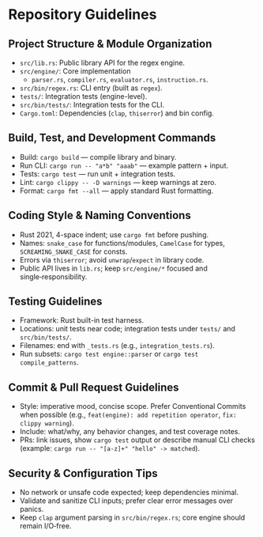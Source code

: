# Repository Guidelines

## Project Structure & Module Organization
- `src/lib.rs`: Public library API for the regex engine.
- `src/engine/`: Core implementation
  - `parser.rs`, `compiler.rs`, `evaluator.rs`, `instruction.rs`.
- `src/bin/regex.rs`: CLI entry (built as `regex`).
- `tests/`: Integration tests (engine-level).
- `src/bin/tests/`: Integration tests for the CLI.
- `Cargo.toml`: Dependencies (`clap`, `thiserror`) and bin config.

## Build, Test, and Development Commands
- Build: `cargo build` — compile library and binary.
- Run CLI: `cargo run -- "a*b" "aaab"` — example pattern + input.
- Tests: `cargo test` — run unit + integration tests.
- Lint: `cargo clippy -- -D warnings` — keep warnings at zero.
- Format: `cargo fmt --all` — apply standard Rust formatting.

## Coding Style & Naming Conventions
- Rust 2021, 4-space indent; use `cargo fmt` before pushing.
- Names: `snake_case` for functions/modules, `CamelCase` for types, `SCREAMING_SNAKE_CASE` for consts.
- Errors via `thiserror`; avoid `unwrap`/`expect` in library code.
- Public API lives in `lib.rs`; keep `src/engine/*` focused and single‑responsibility.

## Testing Guidelines
- Framework: Rust built-in test harness.
- Locations: unit tests near code; integration tests under `tests/` and `src/bin/tests/`.
- Filenames: end with `_tests.rs` (e.g., `integration_tests.rs`).
- Run subsets: `cargo test engine::parser` or `cargo test compile_patterns`.

## Commit & Pull Request Guidelines
- Style: imperative mood, concise scope. Prefer Conventional Commits when possible
  (e.g., `feat(engine): add repetition operator`, `fix: clippy warning`).
- Include: what/why, any behavior changes, and test coverage notes.
- PRs: link issues, show `cargo test` output or describe manual CLI checks
  (example: `cargo run -- "[a-z]+" "hello" -> matched`).

## Security & Configuration Tips
- No network or unsafe code expected; keep dependencies minimal.
- Validate and sanitize CLI inputs; prefer clear error messages over panics.
- Keep `clap` argument parsing in `src/bin/regex.rs`; core engine should remain I/O‑free.
